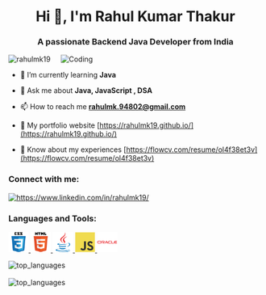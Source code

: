 <h1 align="center">Hi 👋, I'm Rahul Kumar Thakur</h1>
<h3 align="center">A passionate Backend Java Developer from India</h3>
<img align="right" alt="Coding" width="400" src="https://t4.ftcdn.net/jpg/01/35/92/85/360_F_135928597_xU5EzKq6vpOeXPX5vsbI48zfVVkSRlrF.jpg">

<p align="left"> <img src="https://komarev.com/ghpvc/?username=rahulmk19&label=Profile%20views&color=0e75b6&style=flat" alt="rahulmk19" /> </p>

- 🌱 I’m currently learning **Java**

- 💬 Ask me about **Java, JavaScript , DSA**

- 📫 How to reach me **rahulmk.94802@gmail.com**

- 📄 My portfolio website [https://rahulmk19.github.io/](https://rahulmk19.github.io/)

- 📄 Know about my experiences [https://flowcv.com/resume/ol4f38et3v](https://flowcv.com/resume/ol4f38et3v)

<h3 align="left">Connect with me:</h3>
<p align="left">
<a href="https://www.linkedin.com/in/rahulmk19/" target="blank"><img align="center" src="https://raw.githubusercontent.com/rahuldkjain/github-profile-readme-generator/master/src/images/icons/Social/linked-in-alt.svg" alt="https://www.linkedin.com/in/rahulmk19/" height="30" width="40" /></a>
<!-- <a href="https://www.hackerrank.com/rahulmk19" target="blank"><img align="center" src="https://raw.githubusercontent.com/rahuldkjain/github-profile-readme-generator/master/src/images/icons/Social/hackerrank.svg" alt="https://www.hackerrank.com/rahulmk19" height="30" width="40" /></a> -->
</p>

<h3 align="left">Languages and Tools:</h3>
<p align="left"> <a href="https://www.w3schools.com/css/" target="_blank" rel="noreferrer"> <img src="https://raw.githubusercontent.com/devicons/devicon/master/icons/css3/css3-original-wordmark.svg" alt="css3" width="40" height="40"/> </a> <a href="https://www.w3.org/html/" target="_blank" rel="noreferrer"> <img src="https://raw.githubusercontent.com/devicons/devicon/master/icons/html5/html5-original-wordmark.svg" alt="html5" width="40" height="40"/> </a> <a href="https://www.java.com" target="_blank" rel="noreferrer"> <img src="https://raw.githubusercontent.com/devicons/devicon/master/icons/java/java-original.svg" alt="java" width="40" height="40"/> </a> <a href="https://developer.mozilla.org/en-US/docs/Web/JavaScript" target="_blank" rel="noreferrer"> <img src="https://raw.githubusercontent.com/devicons/devicon/master/icons/javascript/javascript-original.svg" alt="javascript" width="40" height="40"/> </a> <a href="https://www.oracle.com/" target="_blank" rel="noreferrer"> <img src="https://raw.githubusercontent.com/devicons/devicon/master/icons/oracle/oracle-original.svg" alt="oracle" width="40" height="40"/> </a> </p>
<!-- 
<p><img align="left" src="https://github-readme-stats.vercel.app/api/top-langs?username=rahulmk19&show_icons=true&locale=en&layout=compact" alt="rahulmk19" /></p>

<p>&nbsp;<img align="center" src="https://github-readme-stats.vercel.app/api?username=rahulmk19&show_icons=true&locale=en" alt="rahulmk19" /></p>

<p><img align="center" src="https://github-readme-streak-stats.herokuapp.com/?user=rahulmk19&" alt="rahulmk19" /></p> -->

<div id="githubstats">
        <div>
          <img id="github-stats-card"
            src="https://github-readme-stats.vercel.app/api?username=rahulmk19&show_icons=true&theme=merko"
            alt="top_languages" />
        </div>
        <div>
          <img id="github-streak-stats"
            src="https://github-readme-streak-stats.herokuapp.com?user=rahulmk19&theme=merko" alt="">
        </div>
      </div>
      <div>
        <div>
          <img id="github-top-langs"
            src="https://github-readme-stats.vercel.app/api/top-langs/?username=rahulmk19&layout=compact&theme=merko"
            alt="top_languages" />
        </div>
      </div>
